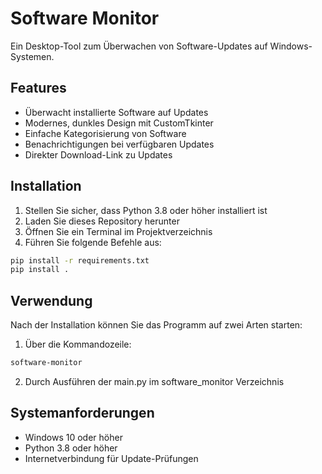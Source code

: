 # Software Monitor

Ein Desktop-Tool zum Überwachen von Software-Updates auf Windows-Systemen.

## Features

- Überwacht installierte Software auf Updates
- Modernes, dunkles Design mit CustomTkinter
- Einfache Kategorisierung von Software
- Benachrichtigungen bei verfügbaren Updates
- Direkter Download-Link zu Updates

## Installation

1. Stellen Sie sicher, dass Python 3.8 oder höher installiert ist
2. Laden Sie dieses Repository herunter
3. Öffnen Sie ein Terminal im Projektverzeichnis
4. Führen Sie folgende Befehle aus:

```bash
pip install -r requirements.txt
pip install .
```

## Verwendung

Nach der Installation können Sie das Programm auf zwei Arten starten:

1. Über die Kommandozeile:
```bash
software-monitor
```

2. Durch Ausführen der main.py im software_monitor Verzeichnis

## Systemanforderungen

- Windows 10 oder höher
- Python 3.8 oder höher
- Internetverbindung für Update-Prüfungen
